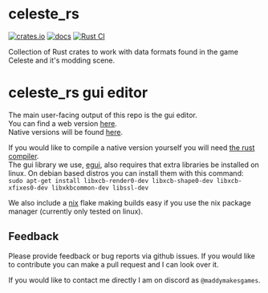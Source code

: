 # celeste_rs
[![crates.io](https://img.shields.io/crates/v/celeste_rs.svg)](https://crates.io/crates/celeste_rs)
[![docs](https://docs.rs/celeste_rs/badge.svg)](https://docs.rs/celeste_rs)
[![Rust CI](https://github.com/maddymakesgames/celeste_rs/actions/workflows/rust.yaml/badge.svg)](https://github.com/maddymakesgames/celeste_rs/actions/workflows/rust.yaml)

Collection of Rust crates to work with data formats found in the game Celeste and it's modding scene.


# celeste_rs gui editor
The main user-facing output of this repo is the gui editor.<br>
You can find a web version [here](https://maddymakesgames.github.io/celeste_rs/).<br>
Native versions will be found [here](https://github.com/maddymakesgames/celeste_rs/releases).

If you would like to compile a native version yourself you will need [the rust compiler](https://www.rust-lang.org/learn/get-started).<br>
The gui library we use, [egui](https://github.com/emilk/egui), also requires that extra libraries be installed on linux. On debian based distros you can install them with this command:<br>
`
sudo apt-get install libxcb-render0-dev libxcb-shape0-dev libxcb-xfixes0-dev libxkbcommon-dev libssl-dev
`

We also include a [nix](https://nixos.org) flake making builds easy if you use the nix package manager (currently only tested on linux).

## Feedback
Please provide feedback or bug reports via github issues. If you would like to contribute you can make a pull request and I can look over it.

If you would like to contact me directly I am on discord as `@maddymakesgames`.

